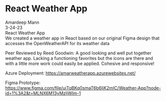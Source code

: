 # React Weather App

Amardeep Mann  
3-24-23  
React Weather App  
We created a weather app in React based on our original Figma design that accesses the OpenWeatherAPI for its weather data  

Peer Reviewed by Reed Goodwin: A good looking and well put together weather app. Lacking a functioning favorites but the icons are there and with a little more work could easily be applied. Cohesive and responsive!  

Azure Deployment: https://amarweatherapp.azurewebsites.net/  

Figma Prototype: https://www.figma.com/file/uiTqBKq0smaT6b6IiK2mIC/Weather-App?node-id=1%3A2&t=MLNX6M13yMzljWIm-1  